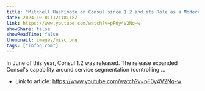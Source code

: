 ```yaml
---
title: "Mitchell Hashimoto on Consul since 1.2 and its Role as a Modern Service Mesh"
date: 2024-10-01T12:18:18Z
link: https://www.youtube.com/watch?v=pF0y4V2Nq-w
showShare: false
showReadTime: false
thumbnail: images/misc.png
tags: ["infoq.com"]
---
```

In June of this year, Consul 1.2 was released. The release expanded Consul's capability around service segmentation (controlling ...

- Link to article: https://www.youtube.com/watch?v=pF0y4V2Nq-w